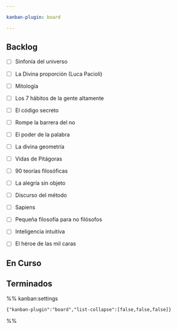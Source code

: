 ```yaml
---

kanban-plugin: board

---
```


## Backlog

- [ ] Sinfonía del universo
- [ ] La Divina proporción (Luca Pacioli)
- [ ] Mitología
- [ ] Los 7 hábitos de la gente altamente
- [ ] El código secreto
- [ ] Rompe la barrera del no
- [ ] El poder de la palabra
- [ ] La divina geometría
- [ ] Vidas de Pitágoras
- [ ] 90 teorías filosóficas
- [ ] La alegría sin objeto
- [ ] Discurso del método
- [ ] Sapiens
- [ ] Pequeña filosofía para no filósofos
- [ ] Inteligencia intuitiva
- [ ] El héroe de las mil caras


## En Curso



## Terminados





%% kanban:settings
```
{"kanban-plugin":"board","list-collapse":[false,false,false]}
```
%%